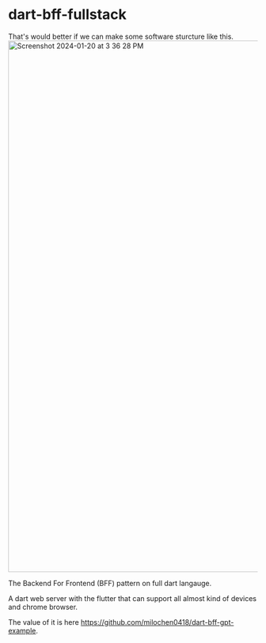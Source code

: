 # dart-bff-fullstack
That's would better if we can make some software sturcture like this. 
<img width="1075" alt="Screenshot 2024-01-20 at 3 36 28 PM" src="https://github.com/milochen0418/dart-bff-fullstack/assets/12568287/13be5a74-c73c-4dff-bebc-ec882afda7c0">

The Backend For Frontend (BFF) pattern on full dart langauge. 

A dart web server with the flutter that can support all almost kind of devices and chrome browser.

The value of it is here https://github.com/milochen0418/dart-bff-gpt-example. 

